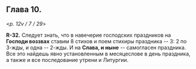 
## Глава 10.  

<*p. 12v / 7 / 29*>

**R-32.** Следует знать, что в навечерие господских праздников на **Господи воззвах** 
ставим 8 стихов и поем стихиры праздника -- 3: 2 по 3-жды, и одна -- 2-жды. 
И на **Слава, и ныне** -- самогласен праздника. Все это найдешь явно установленным 
в месяцеслове в день праздника, а также и все последование утрени и Литургии. 

